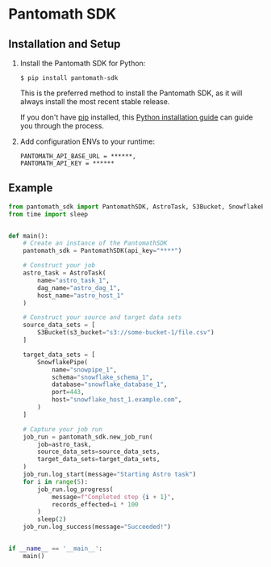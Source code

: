 Pantomath SDK
=============

Installation and Setup
----------------------

1. Install the Pantomath SDK for Python:
    ```shell
    $ pip install pantomath-sdk
    ```

    This is the preferred method to install the Pantomath SDK, as it will always
    install the most recent stable release.

    If you don't have [pip](https://pip.pypa.io) installed, this [Python installation guide](https://docs.python-guide.org/starting/installation/) can guide you through the process.

1. Add configuration ENVs to your runtime:
   ```shell
   PANTOMATH_API_BASE_URL = ******,
   PANTOMATH_API_KEY = ******
   ```


Example
-------

```python
from pantomath_sdk import PantomathSDK, AstroTask, S3Bucket, SnowflakePipe
from time import sleep


def main():
    # Create an instance of the PantomathSDK
    pantomath_sdk = PantomathSDK(api_key="****")

    # Construct your job
    astro_task = AstroTask(
        name="astro_task_1",
        dag_name="astro_dag_1",
        host_name="astro_host_1"
    )

    # Construct your source and target data sets
    source_data_sets = [
        S3Bucket(s3_bucket="s3://some-bucket-1/file.csv")
    ]

    target_data_sets = [
        SnowflakePipe(
            name="snowpipe_1",
            schema="snowflake_schema_1",
            database="snowflake_database_1",
            port=443,
            host="snowflake_host_1.example.com",
        )
    ]

    # Capture your job run
    job_run = pantomath_sdk.new_job_run(
        job=astro_task,
        source_data_sets=source_data_sets,
        target_data_sets=target_data_sets,
    )
    job_run.log_start(message="Starting Astro task")
    for i in range(5):
        job_run.log_progress(
            message=f"Completed step {i + 1}",
            records_effected=i * 100
        )
        sleep(2)
    job_run.log_success(message="Succeeded!")


if __name__ == '__main__':
    main()
```
